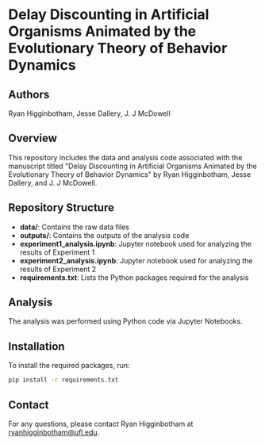 # Delay Discounting in Artificial Organisms Animated by the Evolutionary Theory of Behavior Dynamics

## Authors
Ryan Higginbotham, Jesse Dallery, J. J McDowell

## Overview
This repository includes the data and analysis code associated with the manuscript titled "Delay Discounting in Artificial Organisms Animated by the Evolutionary Theory of Behavior Dynamics" by Ryan Higginbotham, Jesse Dallery, and J. J McDowell.

## Repository Structure
- **data/**: Contains the raw data files
- **outputs/**: Contains the outputs of the analysis code
- **experiment1_analysis.ipynb**: Jupyter notebook used for analyzing the results of Experiment 1
- **experiment2_analysis.ipynb**: Jupyter notebook used for analyzing the results of Experiment 2
- **requirements.txt**: Lists the Python packages required for the analysis

## Analysis
The analysis was performed using Python code via Jupyter Notebooks.

## Installation
To install the required packages, run:
``` sh
pip install -r requirements.txt
```

## Contact

For any questions, please contact Ryan Higginbotham at ryanhigginbotham@ufl.edu.

